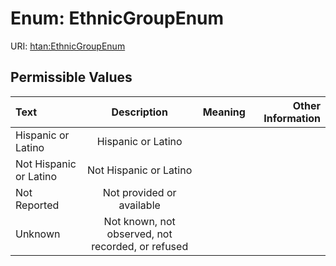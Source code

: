 
# Enum: EthnicGroupEnum



URI: [htan:EthnicGroupEnum](https://w3id.org/htan/EthnicGroupEnum)


## Permissible Values

| Text | Description | Meaning | Other Information |
| :--- | :---: | :---: | ---: |
| Hispanic or Latino | Hispanic or Latino |  |  |
| Not Hispanic or Latino | Not Hispanic or Latino |  |  |
| Not Reported | Not provided or available |  |  |
| Unknown | Not known, not observed, not recorded, or refused |  |  |

